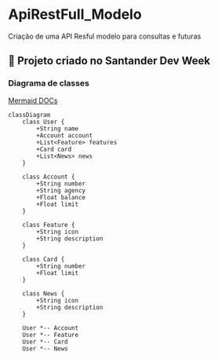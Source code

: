 # ApiRestFull_Modelo
Criação de uma API Resful modelo para consultas e futuras


## 🚀 Projeto criado no Santander Dev Week 

### Diagrama de classes 

[Mermaid DOCs](https://mermaid.js.org/intro/)

```mermaid
classDiagram
    class User {
        +String name
        +Account account
        +List<Feature> features
        +Card card
        +List<News> news
    }

    class Account {
        +String number
        +String agency
        +Float balance
        +Float limit
    }

    class Feature {
        +String icon
        +String description
    }

    class Card {
        +String number
        +Float limit
    }

    class News {
        +String icon
        +String description
    }

    User *-- Account
    User *-- Feature
    User *-- Card
    User *-- News

```
